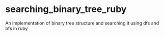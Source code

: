 # searching_binary_tree_ruby
An implementation of binary tree structure and searching it using dfs and bfs in ruby
